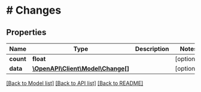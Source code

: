 # # Changes

## Properties

Name | Type | Description | Notes
------------ | ------------- | ------------- | -------------
**count** | **float** |  | [optional] 
**data** | [**\OpenAPI\Client\Model\Change[]**](Change.md) |  | [optional] 

[[Back to Model list]](../../README.md#documentation-for-models) [[Back to API list]](../../README.md#documentation-for-api-endpoints) [[Back to README]](../../README.md)


